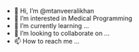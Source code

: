 - 👋 Hi, I’m @mtanveeralikhan
- 👀 I’m interested in Medical Programming
- 🌱 I’m currently learning ...
- 💞️ I’m looking to collaborate on ...
- 📫 How to reach me ...

<!---
mtanveeralikhan/mtanveeralikhan is a ✨ special ✨ repository because its `README.md` (this file) appears on your GitHub profile.
You can click the Preview link to take a look at your changes.
--->
